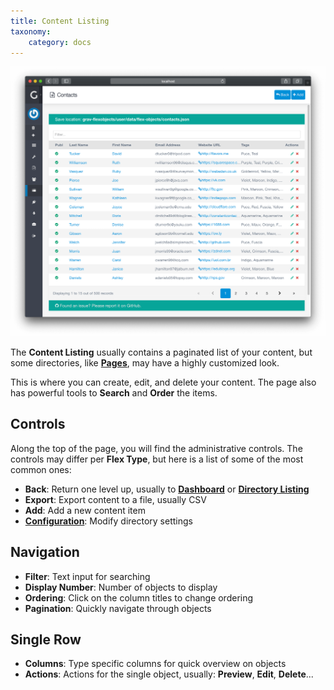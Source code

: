 ```yaml
---
title: Content Listing
taxonomy:
    category: docs
---
```


![List View](flex-objects-list.png?width=2030&classes=shadow)

The **Content Listing** usually contains a paginated list of your content, but some directories, like **[Pages](/admin-panel/page)**, may have a highly customized look.

This is where you can create, edit, and delete your content. The page also has powerful tools to **Search** and **Order** the items.

## Controls

Along the top of the page, you will find the administrative controls. The controls may differ per **Flex Type**, but here is a list of some of the most common ones:

- **Back**: Return one level up, usually to [**Dashboard**](/admin-panel/dashboard) or **[Directory Listing](/advanced/flex/administration#directory-listing)**
- **Export**: Export content to a file, usually CSV
- **Add**: Add a new content item
- [**Configuration**](/advanced/flex/administration/configuration): Modify directory settings

## Navigation

- **Filter**: Text input for searching
- **Display Number**: Number of objects to display
- **Ordering**: Click on the column titles to change ordering
- **Pagination**: Quickly navigate through objects

## Single Row

- **Columns**: Type specific columns for quick overview on objects
- **Actions**: Actions for the single object, usually: **Preview**, **Edit**, **Delete**...

